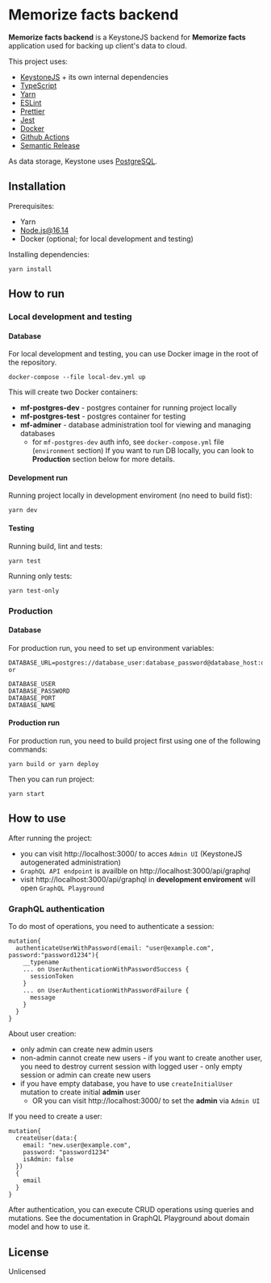# Memorize facts backend

**Memorize facts backend** is a KeystoneJS backend for **Memorize facts** application used for backing up client's data to cloud.

This project uses:
  - [KeystoneJS](https://keystonejs.com/) + its own internal dependencies
  - [TypeScript](https://www.typescriptlang.org/)
  - [Yarn](https://yarnpkg.com/)
  - [ESLint](https://eslint.org/)
  - [Prettier](https://prettier.io/)
  - [Jest](https://jestjs.io/)
  - [Docker](https://www.docker.com/)
  - [Github Actions](https://github.com/features/actions)
  - [Semantic Release](https://github.com/semantic-release/semantic-release)

As data storage, Keystone uses [PostgreSQL](https://www.postgresql.org/).

## Installation

Prerequisites:
- Yarn
- Node.js@16.14
- Docker (optional; for local development and testing)

Installing dependencies:
```
yarn install
```

## How to run
### Local development and testing

#### Database
For local development and testing, you can use Docker image in the root of the repository.
```
docker-compose --file local-dev.yml up
```
This will create two Docker containers:
- **mf-postgres-dev** - postgres container for running project locally
- **mf-postgres-test** - postgres container for testing
- **mf-adminer** - database administration tool for viewing and managing databases
  - for `mf-postgres-dev` auth info, see `docker-compose.yml` file (`environment` section)
If you want to run DB locally, you can look to **Production** section below for more details.

#### Development run
Running project locally in development enviroment (no need to build fist):
```
yarn dev
```

#### Testing
Running build, lint and tests:
```
yarn test
```
Running only tests:
```
yarn test-only
```

### Production

#### Database
For production run, you need to set up environment variables:
```
DATABASE_URL=postgres://database_user:database_password@database_host:database_port/database_name
or

DATABASE_USER
DATABASE_PASSWORD
DATABASE_PORT
DATABASE_NAME
```

#### Production run
For production run, you need to build project first using one of the following commands:
```
yarn build or yarn deploy 
```
Then you can run project:
```
yarn start
```

## How to use
After running the project:
* you can visit http://localhost:3000/ to acces `Admin UI` (KeystoneJS autogenerated administration)
* `GraphQL API endpoint` is availble on http://localhost:3000/api/graphql
* visit http://localhost:3000/api/graphql in **development enviroment** will open `GraphQL Playground`

### GraphQL authentication
To do most of operations, you need to authenticate a session:
```
mutation{
  authenticateUserWithPassword(email: "user@example.com", password:"password1234"){
    __typename
    ... on UserAuthenticationWithPasswordSuccess {
      sessionToken
    }
    ... on UserAuthenticationWithPasswordFailure {
      message
    }
  }
}
```

About user creation:
  - only admin can create new admin users
  - non-admin cannot create new users - if you want to create another user, you need to destroy current session with logged user - only empty session or admin can create new users
  - if you have empty database, you have to use `createInitialUser` mutation to create initial **admin** user
    - OR you can visit http://localhost:3000/ to set the **admin** via `Admin UI`

If you need to create a user:
```
mutation{
  createUser(data:{
    email: "new.user@example.com",
    password: "password1234"
    isAdmin: false
  })
  {
    email
  }
}
```

After authentication, you can execute CRUD operations using queries and mutations. See the documentation in GraphQL Playground about domain model and how to use it.

## License
Unlicensed